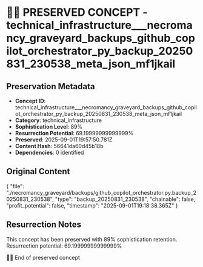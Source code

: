 # 🏴‍☠️ PRESERVED CONCEPT - technical_infrastructure___necromancy_graveyard_backups_github_copilot_orchestrator_py_backup_20250831_230538_meta_json_mf1jkail

## Preservation Metadata
- **Concept ID**: technical_infrastructure___necromancy_graveyard_backups_github_copilot_orchestrator_py_backup_20250831_230538_meta_json_mf1jkail
- **Category**: technical_infrastructure
- **Sophistication Level**: 89%
- **Resurrection Potential**: 69.19999999999999%
- **Preserved**: 2025-09-01T19:57:50.781Z
- **Content Hash**: 56641da60d45b18b
- **Dependencies**: 0 identified

## Original Content

{
  "file": "./necromancy_graveyard/backups/github_copilot_orchestrator.py.backup_20250831_230538",
  "type": "backup_20250831_230538",
  "chainable": false,
  "profit_potential": false,
  "timestamp": "2025-09-01T19:18:38.365Z"
}

## Resurrection Notes
This concept has been preserved with 89% sophistication retention.
Resurrection potential: 69.19999999999999%

🏴‍☠️ End of preserved concept